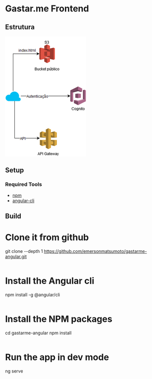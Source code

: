 Gastar.me Frontend
===================================================

## Estrutura
![Estrutura](/doc/gastarme.png)

## Setup
### Required Tools
* [npm](https://www.npmjs.com/)
* [angular-cli](https://github.com/angular/angular-cli)

## Build

# Clone it from github
git clone --depth 1 https://github.com/emersonmatsumoto/gastarme-angular.git
```
```
# Install the Angular cli
npm install -g @angular/cli
```
```
# Install the NPM packages
cd gastarme-angular
npm install
```
```
# Run the app in dev mode
ng serve
```
